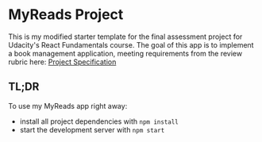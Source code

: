 # MyReads Project

This is my modified starter template for the final assessment project for Udacity's React Fundamentals course. The goal of this app is to implement a book management application, meeting requirements from the review rubric here: [Project Specification](https://review.udacity.com/#!/rubrics/918/view)


## TL;DR

To use my MyReads app right away:

* install all project dependencies with `npm install`
* start the development server with `npm start`